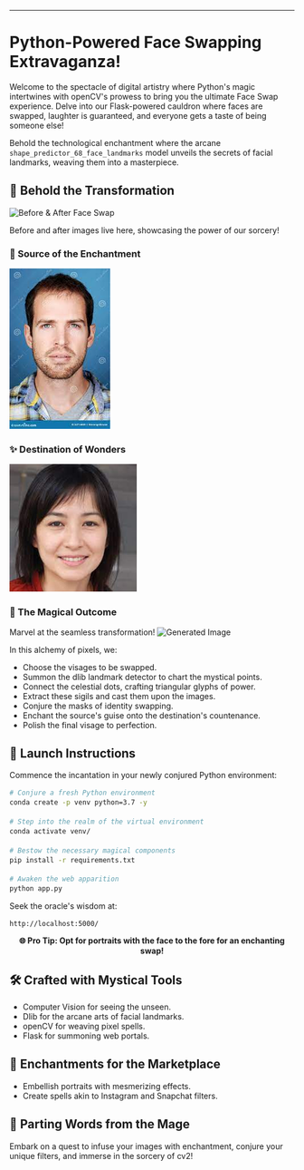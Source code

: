 ---

# Python-Powered Face Swapping Extravaganza!

Welcome to the spectacle of digital artistry where Python's magic intertwines with openCV's prowess to bring you the ultimate Face Swap experience. Delve into our Flask-powered cauldron where faces are swapped, laughter is guaranteed, and everyone gets a taste of being someone else!

Behold the technological enchantment where the arcane `shape_predictor_68_face_landmarks` model unveils the secrets of facial landmarks, weaving them into a masterpiece.

## 🌟 Behold the Transformation
![Before & After Face Swap]([https://via.placeholder.com/468?text=Face+Swap+Showcase](https://encrypted-tbn0.gstatic.com/images?q=tbn:ANd9GcQ2PboABpNcPI6eOXyfu1xPi79tD2mm_XiAmTkzftxbhw&s))

Before and after images live here, showcasing the power of our sorcery!

### 🔄 Source of the Enchantment
![Source](images/src_img.jpg)

### ✨ Destination of Wonders
![Destination](images/dst_img.jpg)

### 🎩 The Magical Outcome
Marvel at the seamless transformation!
![Generated Image](image.jpg)

In this alchemy of pixels, we:
- Choose the visages to be swapped.
- Summon the dlib landmark detector to chart the mystical points.
- Connect the celestial dots, crafting triangular glyphs of power.
- Extract these sigils and cast them upon the images.
- Conjure the masks of identity swapping.
- Enchant the source's guise onto the destination's countenance.
- Polish the final visage to perfection.

## 🚀 Launch Instructions

Commence the incantation in your newly conjured Python environment:

```bash
# Conjure a fresh Python environment
conda create -p venv python=3.7 -y

# Step into the realm of the virtual environment
conda activate venv/

# Bestow the necessary magical components
pip install -r requirements.txt

# Awaken the web apparition
python app.py
```

Seek the oracle's wisdom at:
```
http://localhost:5000/
```

**<center>🌐 Pro Tip: Opt for portraits with the face to the fore for an enchanting swap!</center>**

## 🛠️ Crafted with Mystical Tools
- Computer Vision for seeing the unseen.
- Dlib for the arcane arts of facial landmarks.
- openCV for weaving pixel spells.
- Flask for summoning web portals.

## 💼 Enchantments for the Marketplace
- Embellish portraits with mesmerizing effects.
- Create spells akin to Instagram and Snapchat filters.

## 🎤 Parting Words from the Mage
Embark on a quest to infuse your images with enchantment, conjure your unique filters, and immerse in the sorcery of cv2!

